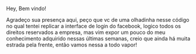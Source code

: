 Hey, Bem vindo!

Agradeço sua presença aqui, peço que vc de uma olhadinha nesse código no qual tentei replicar a interface de login do facebook, logico todos os direitos reservados a empresa, mas vim expor um pouco do meu conhecimento adquirido nessas últimas semanas, creio que ainda há muita estrada pela frente, então vamos nessa a todo vapor!
